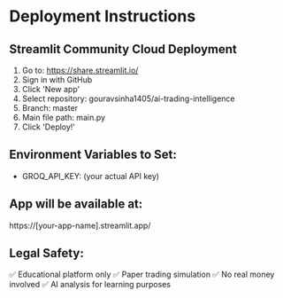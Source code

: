 # Deployment Instructions

## Streamlit Community Cloud Deployment

1. Go to: https://share.streamlit.io/
2. Sign in with GitHub
3. Click 'New app'
4. Select repository: gouravsinha1405/ai-trading-intelligence
5. Branch: master
6. Main file path: main.py
7. Click 'Deploy!'

## Environment Variables to Set:
- GROQ_API_KEY: (your actual API key)

## App will be available at:
https://[your-app-name].streamlit.app/

## Legal Safety:
✅ Educational platform only
✅ Paper trading simulation
✅ No real money involved
✅ AI analysis for learning purposes

